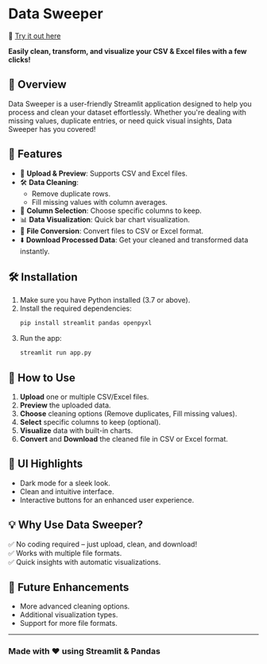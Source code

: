 # Data Sweeper

🔗 [Try it out here](https://hurmat-ayub-data-sweeper.streamlit.app/)

**Easily clean, transform, and visualize your CSV & Excel files with a few clicks!**

## 🚀 Overview
Data Sweeper is a user-friendly Streamlit application designed to help you process and clean your dataset effortlessly. Whether you're dealing with missing values, duplicate entries, or need quick visual insights, Data Sweeper has you covered!

## 🎯 Features
- 📂 **Upload & Preview**: Supports CSV and Excel files.
- 🛠️ **Data Cleaning**:
  - Remove duplicate rows.
  - Fill missing values with column averages.
- 🎯 **Column Selection**: Choose specific columns to keep.
- 📊 **Data Visualization**: Quick bar chart visualization.
- 🔄 **File Conversion**: Convert files to CSV or Excel format.
- ⬇️ **Download Processed Data**: Get your cleaned and transformed data instantly.

## 🛠️ Installation
1. Make sure you have Python installed (3.7 or above).
2. Install the required dependencies:
   ```sh
   pip install streamlit pandas openpyxl
   ```
3. Run the app:
   ```sh
   streamlit run app.py
   ```

## 📌 How to Use
1. **Upload** one or multiple CSV/Excel files.
2. **Preview** the uploaded data.
3. **Choose** cleaning options (Remove duplicates, Fill missing values).
4. **Select** specific columns to keep (optional).
5. **Visualize** data with built-in charts.
6. **Convert** and **Download** the cleaned file in CSV or Excel format.

## 🎨 UI Highlights
- Dark mode for a sleek look.
- Clean and intuitive interface.
- Interactive buttons for an enhanced user experience.

## 💡 Why Use Data Sweeper?
✅ No coding required – just upload, clean, and download!  
✅ Works with multiple file formats.  
✅ Quick insights with automatic visualizations.

## 📌 Future Enhancements
- More advanced cleaning options.
- Additional visualization types.
- Support for more file formats.

---
### Made with ❤️ using Streamlit & Pandas
